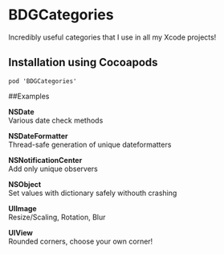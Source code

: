 # BDGCategories

Incredibly useful categories that I use in all my Xcode projects!

## Installation using Cocoapods
```
pod 'BDGCategories'
```

##Examples

**NSDate**<br/>
Various date check methods<br/>

**NSDateFormatter**<br/>
Thread-safe generation of unique dateformatters<br/>

**NSNotificationCenter**<br/>
Add only unique observers<br/>

**NSObject**<br/>
Set values with dictionary safely withouth crashing<br/>

**UIImage**<br/>
Resize/Scaling, Rotation, Blur<br/>

**UIView**<br/>
Rounded corners, choose your own corner!<br/>